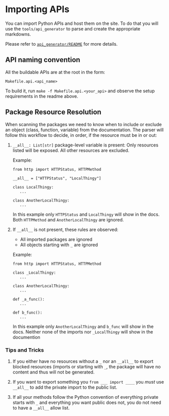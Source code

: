 # Importing APIs

You can import Python APIs and host them on the site. To do that you will use
the `tools/api_generator` to parse and create the appropriate markdowns.

Please refer to [`api_generator/README`](tools/api_generator/README.md) for more
details.

## API naming convention

All the buildable APIs are at the root in the form:

    Makefile.api.<api_name>

To build it, run `make -f Makefile.api.<your_api>` and observe the setup
requirements in the readme above.

## Package Resource Resolution

When scanning the packages we need to know when to include or exclude an object
(class, function, variable) from the documentation. The parser will follow this
workflow to decide, in order, if the resource must be in or out:

1. `__all__: List[str]` package-level variable is present: Only resources
   listed will be exposed. All other resources are excluded.

   Example:

       from http import HTTPStatus, HTTPMethod

       __all__ = ["HTTPStatus", "LocalThingy"]

       class LocalThingy:
          ...

       class AnotherLocalThingy:
          ...

   In this example only `HTTPStatus` and `LocalThingy` will show in the docs.
   Both `HTTPMethod` and `AnotherLocalThingy` are ignored.

2. If `__all__` is not present, these rules are observed:

    - All imported packages are ignored
    - All objects starting with `_` are ignored

   Example:

       from http import HTTPStatus, HTTPMethod

       class _LocalThingy:
          ...

       class AnotherLocalThingy:
          ...

       def _a_func():
          ...

       def b_func():
          ...

    In this example only `AnotherLocalThingy` and `b_func` will show in the docs.
    Neither none of the imports nor `_LocalThingy` will show in the documention

### Tips and Tricks

1. If you either have no resources without a `_` nor an `__all__` to 
   export blocked resources (imports or starting with `_`, the package will have no content and thus will not be generated.

2. If you want to export something you `from ___ import ____` you _must_ 
   use `__all__` to add the private import to the public list.

3. If all your methods follow the Python convention of everything private starts
   with `_` and everything you want public does not, you do not need to have a
   `__all__` allow list.
